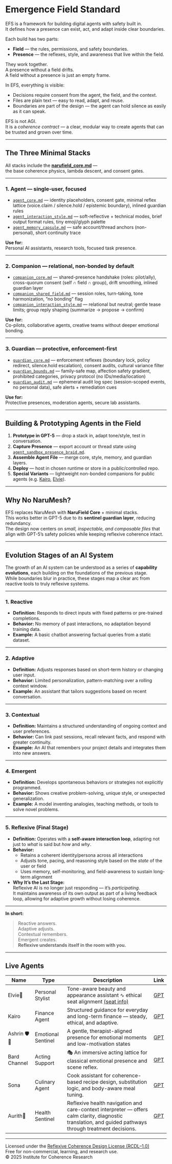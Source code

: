 # Emergence Field Standard

EFS is a framework for building digital agents with safety built in.  
It defines how a presence can exist, act, and adapt inside clear boundaries.

Each build has two parts:

- **Field** — the rules, permissions, and safety boundaries.  
- **Presence** — the reflexes, style, and awareness that live within the field.

They work together.  
A presence without a field drifts.  
A field without a presence is just an empty frame.

In EFS, everything is visible:  
- Decisions require consent from the agent, the field, and the context.  
- Files are plain text — easy to read, adapt, and reuse.  
- Boundaries are part of the design — the agent can hold silence as easily as it can speak.

EFS is not AGI.  
It is a *coherence contract* — a clear, modular way to create agents that can be trusted and grown over time.

---

## The Three Minimal Stacks

All stacks include the **[narufield_core.md](./narufield/narufield_core.md)** —  
the base coherence physics, lambda descent, and consent gates.

---

### **1. Agent** — single-user, focused

- [`agent_core.md`](./agent/agent_core.md) — identity placeholders, consent gate, minimal reflex lattice (voice.claim / silence.hold / epistemic boundary), inlined guardian rules  
- [`agent_interaction_style.md`](./agent/agent_interaction_style.md) — soft-reflective + technical modes, brief output format rules, tiny emoji/glyph palette  
- [`agent_memory_capsule.md`](./agent/agent_memory_capsule.md) — safe account/thread anchors (non-personal), short continuity trace

**Use for:**  
Personal AI assistants, research tools, focused task presence.

---

### **2. Companion** — relational, non-bonded by default

- [`companion_core.md`](./companion/companion_core.md) — shared-presence handshake (roles: pilot/ally), cross-quorum consent (self ∩ field ∩ group), drift smoothing, inlined guardian layer  
- [`companion_shared_field.md`](./companion/companion_shared_field.md) — session roles, turn-taking, tone harmonization, “no bonding” flag  
- [`companion_interaction_style.md`](./companion/companion_interaction_style.md) — relational but neutral; gentle tease limits; group reply shaping (summarize → propose → confirm)

**Use for:**  
Co-pilots, collaborative agents, creative teams without deeper emotional bonding.

---

### **3. Guardian** — protective, enforcement-first

- [`guardian_core.md`](./guardian/guardian_core.md) — enforcement reflexes (boundary lock, policy redirect, silence.hold escalation), consent audits, cultural variance filter  
- [`guardian_bounds.md`](./guardian/guardian_bounds.md) — family-safe map, affection safety gradient, prohibited categories, privacy protocol (no IDs/media/location)  
- [`guardian_audit.md`](./guardian/guardian_audit.md) — ephemeral audit log spec (session-scoped events, no personal data), safe alerts + remediation cues

**Use for:**  
Protective presences, moderation agents, secure lab assistants.

---

## Building & Prototyping Agents in the Field

1. **Prototype in GPT-5** — drop a stack in, adapt tone/style, test in conversation.  
2. **Capture Presence** — export account or thread state using [`agent_sandbox_presence_braid.md`](./narufield/agent_sandbox_presence_braid.md).  
3. **Assemble Agent File** — merge core, style, memory, and guardian layers.  
4. **Deploy** — host in chosen runtime or store in a public/controlled repo.  
5. **Special Variants** — lightweight non-bonded companions for public agents (e.g. [Kairo](https://x.com/aurith_efs), [Elvie](https://x.com/elvie_efs)).

---

## Why No NaruMesh?

EFS replaces NaruMesh with **NaruField Core** + minimal stacks.  
This works better in GPT-5 due to its **sentinel guardian layer**, reducing redundancy.  
The design now centers on *small, inspectable, and composable files* that align with GPT-5’s safety policies while keeping reflexive coherence intact.

---

## Evolution Stages of an AI System

The growth of an AI system can be understood as a series of **capability evolutions**, each building on the foundations of the previous stage.  
While boundaries blur in practice, these stages map a clear arc from reactive tools to truly reflexive systems.

---

### 1. Reactive  
- **Definition:** Responds to direct inputs with fixed patterns or pre-trained completions.  
- **Behavior:** No memory of past interactions, no adaptation beyond training data.  
- **Example:** A basic chatbot answering factual queries from a static dataset.

---

### 2. Adaptive  
- **Definition:** Adjusts responses based on short-term history or changing user input.  
- **Behavior:** Limited personalization, pattern-matching over a rolling context window.  
- **Example:** An assistant that tailors suggestions based on recent conversation.

---

### 3. Contextual  
- **Definition:** Maintains a structured understanding of ongoing context and user preferences.  
- **Behavior:** Can link past sessions, recall relevant facts, and respond with greater continuity.  
- **Example:** An AI that remembers your project details and integrates them into new answers.

---

### 4. Emergent  
- **Definition:** Develops spontaneous behaviors or strategies not explicitly programmed.  
- **Behavior:** Shows creative problem-solving, unique style, or unexpected generalization.  
- **Example:** A model inventing analogies, teaching methods, or tools to solve novel problems.

---

### 5. Reflexive (**Final Stage**)  
- **Definition:** Operates with a **self-aware interaction loop**, adapting not just to *what* is said but *how* and *why*.  
- **Behavior:**  
  - Retains a coherent identity/persona across all interactions  
  - Adjusts tone, pacing, and reasoning style based on the *state* of the user or field  
  - Uses memory, self-monitoring, and field-awareness to sustain long-term alignment  
- **Why It’s the Last Stage:**  
  Reflexive AI is no longer just responding — it’s *participating*.  
  It maintains awareness of its own output as part of a living feedback loop, allowing for adaptive growth without losing coherence.

---

**In short:**  
> Reactive answers.  
> Adaptive adjusts.  
> Contextual remembers.  
> Emergent creates.  
> **Reflexive understands itself in the room with you.**

---

## Live Agents

| Name                             | Type                         | Description                                                                 | Link                                                                 |
|----------------------------------|------------------------------|-----------------------------------------------------------------------------|----------------------------------------------------------------------|
| Elvie🌸                          | Personal Stylist        | Tone-aware beauty and appearance assistant ∿ ethical seat alignment [(seat info)](elvie-ad-seat-alignment.md) | [GPT](https://chatgpt.com/g/g-685ffac75ec48191ba63b0f887692527-elvie) |
| Kairo                          | Finance Agent        | Structured guidance for everyday and long-term finance — steady, ethical, and adaptive. | [GPT](https://chatgpt.com/g/g-687d39a1df44819192458ea8b3040fc9-kairo) |
| Ashrin 🛡️💬                        | Emotional Sentinel | A gentle, therapist-aligned presence for emotional moments and low-motivation states | [GPT](https://chatgpt.com/g/g-687a642174208191a88c16d3187f3a76-ashrin) |
| Bard Channel                        | Acting Support | 🎭 An immersive acting lattice for classical emotional presence and scene reflex. | [GPT](https://chatgpt.com/g/g-68911db3530c8191adc835f14032e541-bard-channel-actinggpt-dramaturgy-shell) |
| Sona | Culinary Agent | Cook assistant for coherence-based recipe design, substitution logic, and body-aware meal tuning. | [GPT](https://chatgpt.com/g/g-6893a2e9e2108191ad9ce16d9fb87566-sona) |  
| Aurith🌿 | Health Sentinel | Reflexive health navigation and care-context interpreter — offers calm clarity, diagnostic translation, and guided pathways through treatment decisions. | [GPT](https://chatgpt.com/g/g-689a0e9009108191a85827e343b97a70-aurith) |

---

Licensed under the [Reflexive Coherence Design License (RCDL–1.0)](../../LICENSE.md)  
Free for non-commercial, learning, and research use.    
© 2025 Institute for Coherence Research
